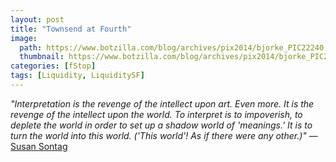 ```yaml
---
layout: post
title: "Townsend at Fourth"
image:
  path: https://www.botzilla.com/blog/archives/pix2014/bjorke_PIC22240.jpg
  thumbnail: https://www.botzilla.com/blog/archives/pix2014/bjorke_PIC22240.jpg
categories: [fStop]
tags: [Liquidity, LiquiditySF]
---
```


<i>"Interpretation is the revenge of the intellect upon art. Even more. It is the revenge of the intellect upon the world. To interpret is to impoverish, to deplete the world   in order to set up a shadow world of 'meanings.' It is to turn the world into this world. ('This world'! As if there were any other.)"</i> &mdash; <a href="http://www.brainpickings.org/2015/01/16/susan-sontag-against-interpretation-content/">Susan Sontag</a>
